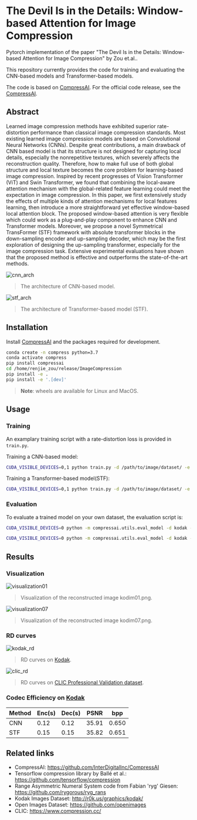 # The Devil Is in the Details: Window-based Attention for Image Compression
Pytorch implementation of the paper "The Devil Is in the Details: Window-based Attention for Image Compression" by Zou et.al..

This repository currently provides the code for training and evaluating the CNN-based models and Transformer-based models.

The code is based on [CompressAI](https://github.com/InterDigitalInc/CompressAI). For the official code release, see the [CompressAI](https://github.com/InterDigitalInc/CompressAI).


## Abstract
Learned image compression methods have exhibited superior rate-distortion performance than classical image compression standards.
Most existing learned image compression models are based on Convolutional Neural Networks (CNNs).
Despite great contributions, a main drawback of CNN based model is that its structure is not designed for capturing local details, especially the nonrepetitive textures, which severely affects the reconstruction quality.
Therefore, how to make full use of both global structure and local texture becomes the core problem for learning-based image compression.
Inspired by recent progresses of Vision Transformer (ViT) and Swin Transformer, we found that combining the local-aware attention mechanism with the global-related feature learning could meet the expectation in image compression.
In this paper, we first extensively study the effects of multiple kinds of attention mechanisms for local features learning, then introduce a more straightforward yet effective window-based local attention block.
The proposed window-based attention is very flexible which could work as a plug-and-play component to enhance CNN and Transformer models.
Moreover, we propose a novel Symmetrical TransFormer (STF) framework with absolute transformer blocks in the down-sampling encoder and up-sampling decoder, which may be the first exploration of designing the up-sampling transformer, especially for the image compression task.
Extensive experimental evaluations have shown that the proposed method is effective and outperforms the state-of-the-art methods.


![cnn_arch](https://github.com/Googolxx/STF/blob/main/assets/cnn_arch.png)
>  The architecture of CNN-based model.

![stf_arch](https://github.com/Googolxx/STF/blob/main/assets/stf_arch.png)
>  The architecture of Transformer-based model (STF).


## Installation

Install [CompressAI](https://github.com/InterDigitalInc/CompressAI) and the packages required for development.
```bash
conda create -n compress python=3.7
conda activate compress
pip install compressai
cd /home/renjie_zou/release/ImageCompression
pip install -e .
pip install -e '.[dev]'
```

> **Note**: wheels are available for Linux and MacOS.

## Usage

### Training
An examplary training script with a rate-distortion loss is provided in
`train.py`. 

Training a CNN-based model:
```bash
CUDA_VISIBLE_DEVICES=0,1 python train.py -d /path/to/image/dataset/ -e 1000 --batch-size 16 --save --save_path /path/to/save/ -m cnn --cuda --lambda 0.0035
```
Training a Transformer-based model(STF):
```bash
CUDA_VISIBLE_DEVICES=0,1 python train.py -d /path/to/image/dataset/ -e 1000 --batch-size 16 --save --save_path /path/to/save/ -m stf --cuda --lambda 0.0035
```


### Evaluation

To evaluate a trained model on your own dataset, the evaluation script is:

```bash
CUDA_VISIBLE_DEVICES=0 python -m compressai.utils.eval_model -d kodak -r kodak_reconstruction -a stf -p /path/to/checkpoint/ --cuda
```
```bash
CUDA_VISIBLE_DEVICES=0 python -m compressai.utils.eval_model -d kodak -r kodak_reconstruction -a cnn -p /path/to/checkpoint/ --cuda
```

## Results

### Visualization

![visualization01](https://github.com/Googolxx/STF/blob/main/assets/detail_01.png)
>  Visualization of the reconstructed image kodim01.png.

![visualization07](https://github.com/Googolxx/STF/blob/main/assets/detail_07.png)
>  Visualization of the reconstructed image kodim07.png.
>
### RD curves

![kodak_rd](https://github.com/Googolxx/STF/blob/main/assets/kodak_rd.png)
>  RD curves on [Kodak](http://r0k.us/graphics/kodak/).

![clic_rd](https://github.com/Googolxx/STF/blob/main/assets/clic_rd.png)
>  RD curves on [CLIC Professional Validation dataset](https://www.compression.cc/).

### Codec Efficiency on [Kodak](http://r0k.us/graphics/kodak/)
| Method | Enc(s) | Dec(s) | PSNR | bpp |
| ------------ | ------ | ------ | ------ | ------ |
| CNN | 0.12 | 0.12 | 35.91 | 0.650 |
| STF | 0.15 | 0.15 | 35.82 | 0.651 |


## Related links
 * CompressAI: https://github.com/InterDigitalInc/CompressAI
 * Tensorflow compression library by Ballé et al.: https://github.com/tensorflow/compression
 * Range Asymmetric Numeral System code from Fabian 'ryg' Giesen: https://github.com/rygorous/ryg_rans
 * Kodak Images Dataset: http://r0k.us/graphics/kodak/
 * Open Images Dataset: https://github.com/openimages
 * CLIC: https://www.compression.cc/


